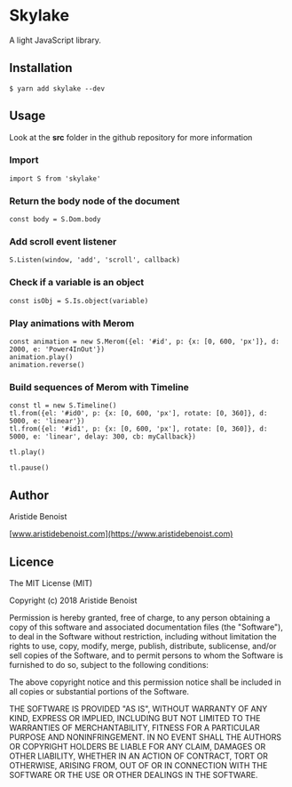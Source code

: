 # Skylake

A light JavaScript library.

## Installation

    $ yarn add skylake --dev

## Usage

Look at the **src** folder in the github repository for more information

### Import

    import S from 'skylake'

### Return the body node of the document

    const body = S.Dom.body

### Add scroll event listener

    S.Listen(window, 'add', 'scroll', callback)

### Check if a variable is an object

    const isObj = S.Is.object(variable)

### Play animations with Merom

    const animation = new S.Merom({el: '#id', p: {x: [0, 600, 'px']}, d: 2000, e: 'Power4InOut'})
    animation.play()
    animation.reverse()

### Build sequences of Merom with Timeline

    const tl = new S.Timeline()
    tl.from({el: '#id0', p: {x: [0, 600, 'px'], rotate: [0, 360]}, d: 5000, e: 'linear'})
    tl.from({el: '#id1', p: {x: [0, 600, 'px'], rotate: [0, 360]}, d: 5000, e: 'linear', delay: 300, cb: myCallback})

    tl.play()

    tl.pause()

## Author

Aristide Benoist

[www.aristidebenoist.com](https://www.aristidebenoist.com)

## Licence

The MIT License (MIT)

Copyright (c) 2018 Aristide Benoist

Permission is hereby granted, free of charge, to any person obtaining a copy
of this software and associated documentation files (the "Software"), to deal
in the Software without restriction, including without limitation the rights
to use, copy, modify, merge, publish, distribute, sublicense, and/or sell
copies of the Software, and to permit persons to whom the Software is
furnished to do so, subject to the following conditions:

The above copyright notice and this permission notice shall be included in all
copies or substantial portions of the Software.

THE SOFTWARE IS PROVIDED "AS IS", WITHOUT WARRANTY OF ANY KIND, EXPRESS OR
IMPLIED, INCLUDING BUT NOT LIMITED TO THE WARRANTIES OF MERCHANTABILITY,
FITNESS FOR A PARTICULAR PURPOSE AND NONINFRINGEMENT. IN NO EVENT SHALL THE
AUTHORS OR COPYRIGHT HOLDERS BE LIABLE FOR ANY CLAIM, DAMAGES OR OTHER
LIABILITY, WHETHER IN AN ACTION OF CONTRACT, TORT OR OTHERWISE, ARISING FROM,
OUT OF OR IN CONNECTION WITH THE SOFTWARE OR THE USE OR OTHER DEALINGS IN THE
SOFTWARE.
